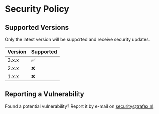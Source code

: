 # Security Policy

## Supported Versions
Only the latest version will be supported and receive security updates.

| Version | Supported          |
| ------- | ------------------ |
| 3.x.x   | :white_check_mark: |
| 2.x.x   | :x:                |
| 1.x.x   | :x:                |

## Reporting a Vulnerability
Found a potential vulnerability? Report it by e-mail on security@trafex.nl.

